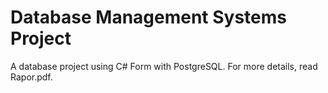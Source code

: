 # Database Management Systems Project

A database project using C# Form with PostgreSQL.
For more details, read Rapor.pdf.

